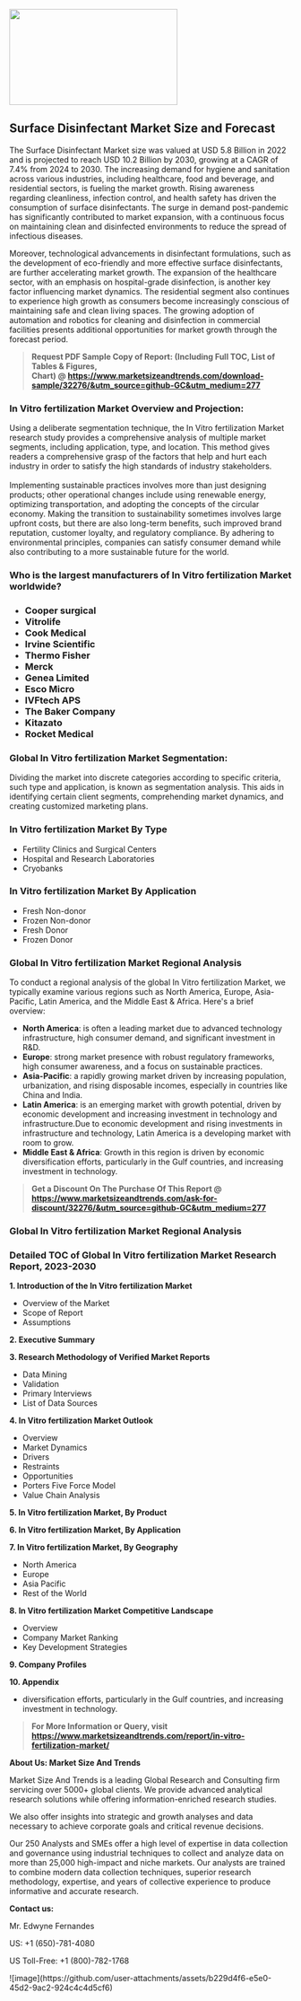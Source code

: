 <p><img class="alignnone size-medium wp-image-20088" src="https://ffe5etoiles.com/wp-content/uploads/2024/12/MST1-300x171.png" alt="" width="300" height="171" /></p><h2>Surface Disinfectant Market Size and Forecast</h2><p>The Surface Disinfectant Market size was valued at USD 5.8 Billion in 2022 and is projected to reach USD 10.2 Billion by 2030, growing at a CAGR of 7.4% from 2024 to 2030. The increasing demand for hygiene and sanitation across various industries, including healthcare, food and beverage, and residential sectors, is fueling the market growth. Rising awareness regarding cleanliness, infection control, and health safety has driven the consumption of surface disinfectants. The surge in demand post-pandemic has significantly contributed to market expansion, with a continuous focus on maintaining clean and disinfected environments to reduce the spread of infectious diseases.</p><p>Moreover, technological advancements in disinfectant formulations, such as the development of eco-friendly and more effective surface disinfectants, are further accelerating market growth. The expansion of the healthcare sector, with an emphasis on hospital-grade disinfection, is another key factor influencing market dynamics. The residential segment also continues to experience high growth as consumers become increasingly conscious of maintaining safe and clean living spaces. The growing adoption of automation and robotics for cleaning and disinfection in commercial facilities presents additional opportunities for market growth through the forecast period.</p></p><blockquote id="" class=""><strong>Request PDF Sample Copy of Report: (Including Full TOC, List of Tables &amp; Figures, Chart)&nbsp;@&nbsp;<strong><a href="https://www.marketsizeandtrends.com/download-sample/32276/&utm_source=github-GC&utm_medium=277" target="_blank">https://www.marketsizeandtrends.com/download-sample/32276/&utm_source=github-GC&utm_medium=277</a></strong></strong></blockquote><h3 id="" class="">In Vitro fertilization Market&nbsp;Overview and Projection:</h3><p id="" class="">Using a deliberate segmentation technique, the In Vitro fertilization Market research study provides a comprehensive analysis of multiple market segments, including application, type, and location. This method gives readers a comprehensive grasp of the factors that help and hurt each industry in order to satisfy the high standards of industry stakeholders. <br /> <br />Implementing sustainable practices involves more than just designing products; other operational changes include using renewable energy, optimizing transportation, and adopting the concepts of the circular economy. Making the transition to sustainability sometimes involves large upfront costs, but there are also long-term benefits, such improved brand reputation, customer loyalty, and regulatory compliance. By adhering to environmental principles, companies can satisfy consumer demand while also contributing to a more sustainable future for the world.</p><h3 id="" class="">Who is the largest manufacturers of&nbsp;In Vitro fertilization Market worldwide?</h3><h3 class=""><p><ul><li>Cooper surgical </li><li> Vitrolife </li><li> Cook Medical </li><li> Irvine Scientific </li><li> Thermo Fisher </li><li> Merck </li><li> Genea Limited </li><li> Esco Micro </li><li> IVFtech APS </li><li> The Baker Company </li><li> Kitazato </li><li> Rocket Medical</li></ul></p></h3><h3 id="" class="">Global&nbsp;In Vitro fertilization Market Segmentation:</h3><p id="" class="">Dividing the market into discrete categories according to specific criteria, such type and application, is known as segmentation analysis. This aids in identifying certain client segments, comprehending market dynamics, and creating customized marketing plans.</p><h3 id="" class="">In Vitro fertilization Market&nbsp;By Type</h3><p><p><ul><li>Fertility Clinics and Surgical Centers </li><li> Hospital and Research Laboratories </li><li> Cryobanks</p></li></ul></p></p><h3 id="" class="">In Vitro fertilization Market&nbsp;By Application</h3><p class=""><p><ul><li>Fresh Non-donor </li><li> Frozen Non-donor </li><li> Fresh Donor </li><li> Frozen Donor</li></ul></p></p><h3 id="" class="">Global In Vitro fertilization Market Regional Analysis</h3><p id="" class="">To conduct a regional analysis of the global In Vitro fertilization Market, we typically examine various regions such as North America, Europe, Asia-Pacific, Latin America, and the Middle East &amp; Africa. Here's a brief overview:</p><ul><li><strong>North America</strong>: is often a leading market due to advanced technology infrastructure, high consumer demand, and significant investment in R&amp;D.</li><li><strong>Europe</strong>: strong market presence with robust regulatory frameworks, high consumer awareness, and a focus on sustainable practices.</li><li><strong>Asia-Pacific</strong>: a rapidly growing market driven by increasing population, urbanization, and rising disposable incomes, especially in countries like China and India.</li><li><strong>Latin America</strong>: is an emerging market with growth potential, driven by economic development and increasing investment in technology and infrastructure.Due to economic development and rising investments in infrastructure and technology, Latin America is a developing market with room to grow.</li><li><strong>Middle East &amp; Africa</strong>: Growth in this region is driven by economic diversification efforts, particularly in the Gulf countries, and increasing investment in technology.</li></ul><blockquote id="" class=""><strong>Get a Discount On The Purchase Of This Report @ <strong><a href="https://www.marketsizeandtrends.com/ask-for-discount/32276/&utm_source=github-GC&utm_medium=277" target="_blank">https://www.marketsizeandtrends.com/ask-for-discount/32276/&utm_source=github-GC&utm_medium=277</a></strong></strong></blockquote><h3 id="" class="">Global In Vitro fertilization Market Regional Analysis</h3><h3 id="" class="">Detailed TOC of Global In Vitro fertilization Market Research Report, 2023-2030</h3><p id="" class=""><strong>1. Introduction of the In Vitro fertilization Market</strong></p><ul><li>Overview of the Market</li><li>Scope of Report</li><li>Assumptions</li></ul><p id="" class=""><strong>2. Executive Summary</strong></p><p id="" class=""><strong>3. Research Methodology of Verified Market Reports</strong></p><ul><li>Data Mining</li><li>Validation</li><li>Primary Interviews</li><li>List of Data Sources</li></ul><p id="" class=""><strong>4. In Vitro fertilization Market Outlook</strong></p><ul><li>Overview</li><li>Market Dynamics</li><li>Drivers</li><li>Restraints</li><li>Opportunities</li><li>Porters Five Force Model</li><li>Value Chain Analysis</li></ul><p id="" class=""><strong>5. In Vitro fertilization Market, By Product</strong></p><p id="" class=""><strong>6. In Vitro fertilization Market, By Application</strong></p><p id="" class=""><strong>7. In Vitro fertilization Market, By Geography</strong></p><ul><li>North America</li><li>Europe</li><li>Asia Pacific</li><li>Rest of the World</li></ul><p id="" class=""><strong>8. In Vitro fertilization Market Competitive Landscape</strong></p><ul><li>Overview</li><li>Company Market Ranking</li><li>Key Development Strategies</li></ul><p id="" class=""><strong>9. Company Profiles</strong></p><p id="" class=""><strong>10. Appendix</strong></p><ul><li>diversification efforts, particularly in the Gulf countries, and increasing investment in technology.</li></ul><blockquote id="" class=""><strong>For More Information or Query, visit <strong><strong><a href="https://www.marketsizeandtrends.com/report/in-vitro-fertilization-market/" target="_blank">https://www.marketsizeandtrends.com/report/in-vitro-fertilization-market/</a></strong></strong></strong></blockquote><p id="" class=""><strong>About Us: Market Size And Trends</strong></p><p id="" class="">Market Size And Trends is a leading Global Research and Consulting firm servicing over 5000+ global clients. We provide advanced analytical research solutions while offering information-enriched research studies.</p><p id="" class="">We also offer insights into strategic and growth analyses and data necessary to achieve corporate goals and critical revenue decisions.</p><p id="" class="">Our 250 Analysts and SMEs offer a high level of expertise in data collection and governance using industrial techniques to collect and analyze data on more than 25,000 high-impact and niche markets. Our analysts are trained to combine modern data collection techniques, superior research methodology, expertise, and years of collective experience to produce informative and accurate research.</p><p id="" class=""><strong>Contact us:</strong></p><p id="" class="">Mr. Edwyne Fernandes</p><p id="" class="">US: +1 (650)-781-4080</p><p id="" class="">US Toll-Free: +1 (800)-782-1768</p>
![image](https://github.com/user-attachments/assets/b229d4f6-e5e0-45d2-9ac2-924c4c4d5cf6)
